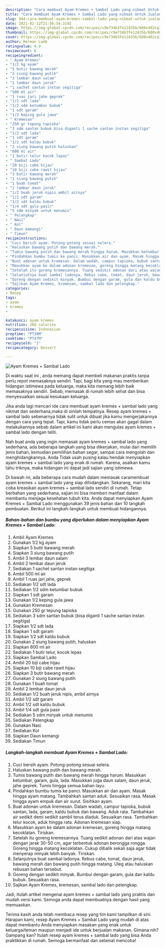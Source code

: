 ```yaml
---
description: "Cara membuat Ayam Kremes + Sambal Lado yang nikmat Untuk Jualan"
title: "Cara membuat Ayam Kremes + Sambal Lado yang nikmat Untuk Jualan"
slug: 944-cara-membuat-ayam-kremes-sambal-lado-yang-nikmat-untuk-jualan
date: 2021-02-12T21:56:54.319Z
image: https://img-global.cpcdn.com/recipes/c9e734b3fe12435b/680x482cq70/ayam-kremes-sambal-lado-foto-resep-utama.jpg
thumbnail: https://img-global.cpcdn.com/recipes/c9e734b3fe12435b/680x482cq70/ayam-kremes-sambal-lado-foto-resep-utama.jpg
cover: https://img-global.cpcdn.com/recipes/c9e734b3fe12435b/680x482cq70/ayam-kremes-sambal-lado-foto-resep-utama.jpg
author: Herman Lamb
ratingvalue: 4.9
reviewcount: 6
recipeingredient:
- " Ayam Kremes"
- "1/2 kg ayam"
- "5 butir bawang merah"
- "3 siung bawang putih"
- "3 lembar daun salam"
- "2 lembar daun jeruk"
- "1 sachet santan instan segitiga"
- "500 ml air"
- "1 ruas jari jahe geprek"
- "1/2 sdt lada"
- "1/2 sdm ketumbar bubuk"
- "1 sdt garam"
- "1/2 keping gula jawa"
- " Kremesan"
- "250 gr tepung tapioka"
- "3 sdm santan bubuk bisa diganti 1 sache santan instan segitiga"
- "1/2 sdt lada"
- "1 sdt garam"
- "1/2 sdt kaldu bubuk"
- "2 siung bawang putih haluskan"
- "600 ml air"
- "1 butir telur kocok lepas"
- " Sambal Lado"
- "20 biji cabe hijau"
- "10 biji cabe rawit hijau"
- "3 butir bawang merah"
- "2 siung bawang putih"
- "1 buah tomat"
- "2 lembar daun jeruk"
- "1/2 buah jeruk nipis ambil airnya"
- "1/2 sdt garam"
- "1/2 sdt kaldu bubuk"
- "1/4 sdt gula pasir"
- "5 sdm minyak untuk menumis"
- " Pelengkap"
- " Nasi"
- " Kol"
- " Daun kemangi"
- " Timun"
recipeinstructions:
- "Cuci bersih ayam. Potong-potong sesuai selera."
- "Haluskan bawang putih dan bawang merah."
- "Tumis bawang putih dan bawang merah hingga harum. Masukkan ketumbar, garam, gula, lada. Masukkan juga daun salam, daun jeruk, jahe geprek. Tumis hingga semua bahan layu."
- "Pindahkan bumbu tumis ke panci. Masukkan air dan ayam. Masak hingga ayam matang. Tambahkah santan aduk. Sesuaikan rasa. Masak hingga ayam empuk dan air surut. Sisihkan ayam."
- "Buat adonan untuk kremesan. Dalam wadah, campur tapioka, bubuk santan, lada, garam, kaldu bubuk dan bawang. Aduk rata. Tambahkan air sedikit demi sedikit sambil terus diaduk. Sesuaikan rasa. Tambahkan telur kocok, aduk hingga rata. Adonan kremesan siap."
- "Masukkan ayam ke dalam adonan kremesan, goreng hingga matang kecoklatan. Tiriskan."
- "Setelah itu goreng kremesannya. Tuang sedikit adonan dari atas wajan dengan jarak 30-50 cm, agar terbentuk adonan berongga rongga. Goreng hingga matang kecoklatan. Cukup dibalik sekali saja agar tidak menyerap minyak lebih banyak. Tiriskan."
- "Selanjutnya buat sambal ladonya. Rebus cabe, tomat, daun jeruk, bawang merah dan bawang putih hingga matang. Uleg atau haluskan rebusan bahan tersebut."
- "Goreng dengan sedikit minyak. Bumbui dengan garam, gula dan kaldu bubuk. Sesuaikan rasa."
- "Sajikan Ayam Kremes, kremesan, sambal lado dan pelengkap."
categories:
- Resep
tags:
- ayam
- kremes
- 

katakunci: ayam kremes  
nutrition: 260 calories
recipecuisine: Indonesian
preptime: "PT38M"
cooktime: "PT47M"
recipeyield: "1"
recipecategory: Dessert

---
```



![Ayam Kremes + Sambal Lado](https://img-global.cpcdn.com/recipes/c9e734b3fe12435b/680x482cq70/ayam-kremes-sambal-lado-foto-resep-utama.jpg)

Di waktu  saat ini , anda memang dapat membeli makanan praktis tanpa perlu repot memasaknya sendiri. Tapi, bagi kita yang mau memberikan hidangan istimewa pada keluarga, maka kita memang lebih baik memasaknya sendiri. Sebab, memasak di rumah lebih sehat dan bisa menyesuaikan sesuai kesukaan keluarga.

Jika anda lagi mencari ide cara membuat ayam kremes + sambal lado yang nikmat dan sederhana,maka di sinilah tempatnya. Resep ayam kremes + sambal lado  sebenarnya tidak sulit untuk dibuat jika kamu mengerjakannya dengan cara yang tepat. Tapi, kamu tidak perlu cemas akan gagal dalam melakukannya 
sebab dalam artikel ini kami akan mengulas ayam kremes + sambal lado dengan teliti.  



Nah buat anda yang ingin memasak ayam kremes + sambal lado yang sederhana, ada beberapa langkah yang bisa dikerjakan, mulai dari memilih jenis bahan, kemudian pemilihan bahan segar, sampai cara mengolah dan menghidangkannya. Anda Tidak usah pusing kalau hendak menyiapkan ayam kremes + sambal lado yang enak di rumah. Karena, asalkan kamu  tahu triknya, maka hidangan ini dapat jadi sajian yang istimewa.

Di bawah ini, ada beberapa cara mudah dalam memasak caramembuat ayam kremes + sambal lado yang siap dihidangkan. Sekarang, mari kita coba kreasikan ayam kremes + sambal lado sendiri di rumah. Tetap berbahan yang sederhana, sajian ini bisa memberi manfaat dalam membantu menjaga kesehatan tubuh kita. Anda dapat menyiapkan Ayam Kremes + Sambal Lado menggunakan 39 jenis bahan dan 10 langkah pembuatan. Berikut ini langkah-langkah untuk membuat hidangannya.

<!--inarticleads1-->

##### Bahan-bahan dan bumbu yang diperlukan dalam menyiapkan Ayam Kremes + Sambal Lado:

1. Ambil  Ayam Kremes
1. Gunakan 1/2 kg ayam
1. Siapkan 5 butir bawang merah
1. Siapkan 3 siung bawang putih
1. Ambil 3 lembar daun salam
1. Ambil 2 lembar daun jeruk
1. Sediakan 1 sachet santan instan segitiga
1. Ambil 500 ml air
1. Ambil 1 ruas jari jahe, geprek
1. Sediakan 1/2 sdt lada
1. Sediakan 1/2 sdm ketumbar bubuk
1. Siapkan 1 sdt garam
1. Gunakan 1/2 keping gula jawa
1. Gunakan  Kremesan
1. Gunakan 250 gr tepung tapioka
1. Sediakan 3 sdm santan bubuk (bisa diganti 1 sache santan instan segitiga)
1. Siapkan 1/2 sdt lada
1. Siapkan 1 sdt garam
1. Siapkan 1/2 sdt kaldu bubuk
1. Gunakan 2 siung bawang putih, haluskan
1. Siapkan 600 ml air
1. Sediakan 1 butir telur, kocok lepas
1. Siapkan  Sambal Lado
1. Ambil 20 biji cabe hijau
1. Siapkan 10 biji cabe rawit hijau
1. Siapkan 3 butir bawang merah
1. Gunakan 2 siung bawang putih
1. Gunakan 1 buah tomat
1. Ambil 2 lembar daun jeruk
1. Sediakan 1/2 buah jeruk nipis, ambil airnya
1. Ambil 1/2 sdt garam
1. Ambil 1/2 sdt kaldu bubuk
1. Ambil 1/4 sdt gula pasir
1. Sediakan 5 sdm minyak untuk menumis
1. Sediakan  Pelengkap
1. Gunakan  Nasi
1. Sediakan  Kol
1. Siapkan  Daun kemangi
1. Sediakan  Timun




<!--inarticleads2-->

##### Langkah-langkah membuat Ayam Kremes + Sambal Lado:

1. Cuci bersih ayam. Potong-potong sesuai selera.
1. Haluskan bawang putih dan bawang merah.
1. Tumis bawang putih dan bawang merah hingga harum. Masukkan ketumbar, garam, gula, lada. Masukkan juga daun salam, daun jeruk, jahe geprek. Tumis hingga semua bahan layu.
1. Pindahkan bumbu tumis ke panci. Masukkan air dan ayam. Masak hingga ayam matang. Tambahkah santan aduk. Sesuaikan rasa. Masak hingga ayam empuk dan air surut. Sisihkan ayam.
1. Buat adonan untuk kremesan. Dalam wadah, campur tapioka, bubuk santan, lada, garam, kaldu bubuk dan bawang. Aduk rata. Tambahkan air sedikit demi sedikit sambil terus diaduk. Sesuaikan rasa. Tambahkan telur kocok, aduk hingga rata. Adonan kremesan siap.
1. Masukkan ayam ke dalam adonan kremesan, goreng hingga matang kecoklatan. Tiriskan.
1. Setelah itu goreng kremesannya. Tuang sedikit adonan dari atas wajan dengan jarak 30-50 cm, agar terbentuk adonan berongga rongga. Goreng hingga matang kecoklatan. Cukup dibalik sekali saja agar tidak menyerap minyak lebih banyak. Tiriskan.
1. Selanjutnya buat sambal ladonya. Rebus cabe, tomat, daun jeruk, bawang merah dan bawang putih hingga matang. Uleg atau haluskan rebusan bahan tersebut.
1. Goreng dengan sedikit minyak. Bumbui dengan garam, gula dan kaldu bubuk. Sesuaikan rasa.
1. Sajikan Ayam Kremes, kremesan, sambal lado dan pelengkap.




Jadi, itulah artikel mengenai  ayam kremes + sambal lado  yang praktis dan mudah versi kami. Semoga anda dapat membuatnya dengan hasil yang memuaskan. 

Terima kasih anda telah membaca resep yang tim kami tampilkan di sini. Harapan kami, resep  Ayam Kremes + Sambal Lado yang mudah di atas dapat membantu Anda menyiapkan masakan yang enak untuk keluarga/teman maupun menjadi ide untuk berjualan makanan. Gimana nih? Gampang kan? Itulah resep ayam kremes + sambal lado yang bisa Anda praktikkan di rumah. Semoga bermanfaat dan selamat mencoba!

